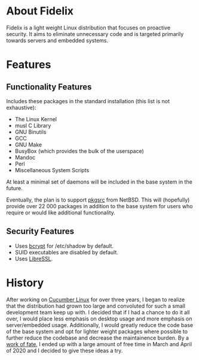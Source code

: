 About Fidelix
=============

Fidelix is a light weight Linux distribution that focuses on proactive         
security. It aims to eliminate unnecessary code and is targeted primarily       
towards servers and embedded systems.

# Features

## Functionality Features

Includes these packages in the standard installation (this list is not
exhaustive):

* The Linux Kernel
* musl C Library
* GNU Binutils
* GCC
* GNU Make
* BusyBox (which provides the bulk of the userspace)
* Mandoc
* Perl
* Miscellaneous System Scripts

At least a minimal set of daemons will be included in the base system in the
future.

Eventually, the plan is to support [pkgsrc](https://www.pkgsrc.org/) from
NetBSD. This will (hopefully) provide over 22 000 packages in addition to the
base system for users who require or would like additional functionality.

## Security Features

* Uses [bcrypt](https://en.wikipedia.org/wiki/Bcrypt) for /etc/shadow by
  default.
* SUID executables are disabled by default.
* Uses [LibreSSL](https://www.libressl.org/).

# History

After working on [Cucumber Linux](https://cucumberlinux.com/) for over three
years, I began to realize that the distribution had grown too large and
convoluted for such a small development team keep up with. I decided that if I
had a chance to do it all over, I would place less emphasis on desktop usage
and more emphasis on server/embedded usage. Additionally, I would greatly
reduce the code base of the base system and opt for lighter weight packages
where possible to further reduce the codebase and decrease the maintainence
burden. By a [work of fate](https://www.cdc.gov/coronavirus/2019-ncov/), I
ended up with a large amount of free time in March and April of 2020 and I
decided to give these ideas a try.

